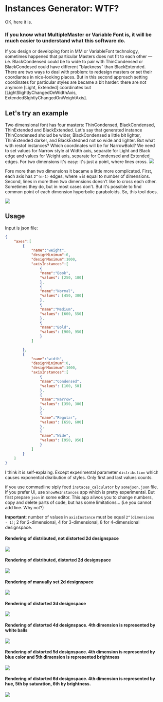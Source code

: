 #  Instances Generator: WTF?

OK, here it is. 

### If you know what MultipleMaster or Variable Font is, it will be much easier to understand what this software do.

If you design or developing font in MM or VariableFont technology, sometimes happened that particular Masters does not fit to each other — i.e. BlackCondensed could be to wide to pair with ThinCondensed or BlackCondesed could have different ”blackness” than BlackExtended. 
There are two ways to deal with problem: to redesign masters or set their coordiantes in nice-looking places. 
But in this second approach setting coordinates for particular styles are became a bit harder: there are not anymore [Light, Extended] coordinates but [LightSlightlyChangedOnWidthAxis, ExtendedSlghtlyChangedOnWeightAxis]. 
## Let's try an example
Two dimensional font has four masters: ThinCondensed, BlackCondensed, ThinExtended and BlackExtended.
Let's say that generated instance ThinCondensed sholud be wider, BlackCondensed a little bit lighter, ThinExtended darker, and BlackExtedned not so wide and lighter. But what with restof instances? Which coordinates will be for NarrowBold? We need to set values for Narrow style at Width axis, separate for Light and Black edge and values for Weight axis, separate for Condensed and Extended edges. For two dimensions it's easy: it's just a point, where lines cross.
![](./pictures/exp01.png)

Fore more than two dimensions it bacame a little more complicated. First, each axis has `2^(n-1)` edges, where `n` is equal to number of dimensions. Second, lines in more then two dimensions doesn't like to cross each other. Sometimes they do, but in most cases don't. But it's possible to find common point of each dimension hyperbolic paraboloids. So, this tool does.

![](./pictures/exp02.png)

## Usage
Input is json file:
```json
{
	"axes":[
		{
			"name":"weight",
			"designMinimum":0,
			"designMaximum":1000,
			"axisInstances":[
				{
				"name":"Book",
				"values": [250, 100]
				},
				{
				"name":"Normal",
				"values": [450, 300]
				},
				{
				"name":"Medium",
				"values": [600, 550]
				},
				{
				"name":"Bold",
				"values": [900, 950]
				}
			]

		},
		{
			"name":"width",
			"designMinimum":0,
			"designMaximum":1000,
			"axisInstances":[
				{
				"name":"Condensed",
				"values": [100, 50]
				},
				{
				"name":"Narrow",
				"values": [350, 300]
				},
				{
				"name":"Regular",
				"values": [650, 600]
				},
				{
				"name":"Wide",
				"values": [950, 950]
				}
			]
		}
	]
}
```
I think it is self-explaing. Except experimental parameter `distribution` which causes exponential disribution of styles. Only first and last values counts.

if you use commadline siply feed `instaces_calculator` by `somejson.json` file.
If you prefer UI, use `ShowMeInstances` app which is pretty experimental. But first prepare `json` in some editor. This app allwos you to change numbers, copy and delete parts of code, but has some limitations... (i.e you cannot add line. Why not?) 

__Important__: number of values in `axisInstance` must be equal `2^(dimensions - 1)`; 2 for 2-dimensional, 4 for 3-dimensional, 8 for 4-dimensional designspace.
#### Rendering of distributed, not distorted 2d designspace
![](./pictures/exp03.png)
#### Rendering of distributed, distorted 2d designspace
![](Pictures/exp03a.png)
#### Rendering of manually set 2d designspace
![](Pictures/exp03b.png)
#### Rendering of distorted 3d designspace
![](Pictures/exp04.png)
#### Rendering of distorted 4d designspace. 4th dimension is represented by white balls
![](Pictures/exp05.png)
#### Rendering of distorted 5d designspace. 4th dimension is represented by blue color and 5th dimension is represented brightness
![](Pictures/exp06.png)
#### Rendering of distorted 6d designspace. 4th dimension is represented by hue,  5th by saturation, 6th by brightness.
![](Pictures/exp07.png)


